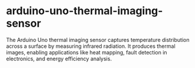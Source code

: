 # arduino-uno-thermal-imaging-sensor
The Arduino Uno thermal imaging sensor captures temperature distribution across a surface by measuring infrared radiation. It produces thermal images, enabling applications like heat mapping, fault detection in electronics, and energy efficiency analysis.
